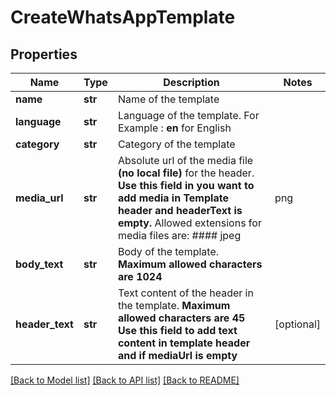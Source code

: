 # CreateWhatsAppTemplate

## Properties
Name | Type | Description | Notes
------------ | ------------- | ------------- | -------------
**name** | **str** | Name of the template | 
**language** | **str** | Language of the template. For Example :  **en** for English  | 
**category** | **str** | Category of the template | 
**media_url** | **str** | Absolute url of the media file **(no local file)** for the header. **Use this field in you want to add media in Template header and headerText is empty.** Allowed extensions for media files are: #### jpeg | png | mp4 | pdf  | [optional] 
**body_text** | **str** | Body of the template. **Maximum allowed characters are 1024** | 
**header_text** | **str** | Text content of the header in the template.  **Maximum allowed characters are 45** **Use this field to add text content in template header and if mediaUrl is empty**  | [optional] 

[[Back to Model list]](../README.md#documentation-for-models) [[Back to API list]](../README.md#documentation-for-api-endpoints) [[Back to README]](../README.md)


